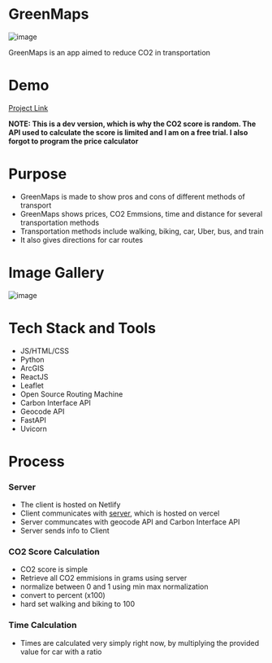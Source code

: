 # GreenMaps


![image](https://github.com/user-attachments/assets/f2b1d5a8-b670-4a5f-ad79-19a9c2d776e9)





GreenMaps is an app aimed to reduce CO2 in transportation

# Demo
[Project Link](https://guileless-naiad-978e7c.netlify.app/)

**NOTE: This is a dev version, which is why the CO2 score is random. The API used to calculate the score is limited and I am on a free trial. I also forgot to program the price calculator**

# Purpose

- GreenMaps is made to show pros and cons of different methods of transport
- GreenMaps shows prices, CO2 Emmsions, time and distance for several transportation methods
- Transportation methods include walking, biking, car, Uber, bus, and train
- It also gives directions for car routes

# Image Gallery
![image](https://github.com/user-attachments/assets/40ae47ee-3617-42fe-9e03-6c84dc30945e)


# Tech Stack and Tools
- JS/HTML/CSS
- Python
- ArcGIS
- ReactJS
- Leaflet
- Open Source Routing Machine
- Carbon Interface API
- Geocode API
- FastAPI
- Uvicorn


# Process

### Server
- The client is hosted on Netlify
- Client communicates with [server](https://greenmaps.vercel.app/), which is hosted on vercel
- Server communcates with geocode API and Carbon Interface API
- Server sends info to Client

  
### CO2 Score Calculation
- CO2 score is simple
- Retrieve all CO2 emmisions in grams using server
- normalize between 0 and 1 using min max normalization
- convert to percent (x100)
- hard set walking and biking to 100

### Time Calculation
- Times are calculated very simply right now, by multiplying the provided value for car with a ratio


